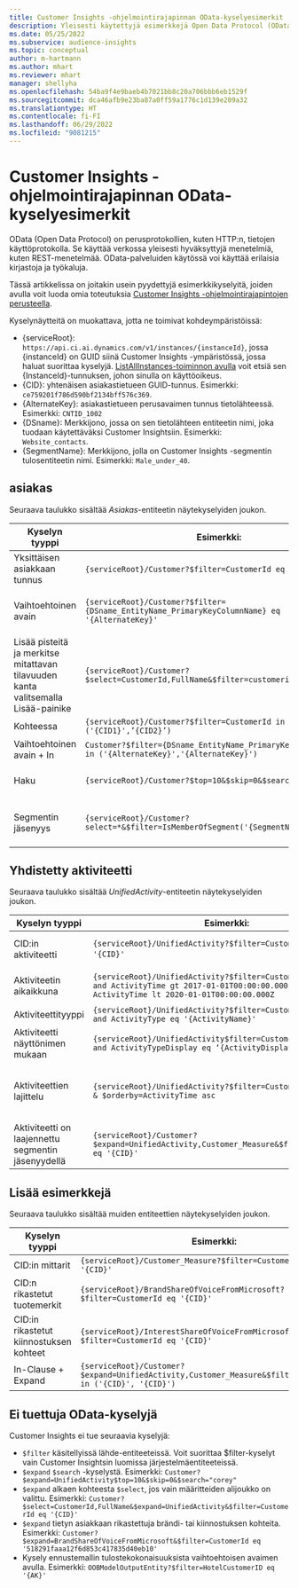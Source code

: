 ```yaml
---
title: Customer Insights -ohjelmointirajapinnan OData-kyselyesimerkit
description: Yleisesti käytettyjä esimerkkejä Open Data Protocol (OData) -protokollasta Customer Insights -ohjelmointirajapintojen kyselyille tietojen tarkistamista varten.
ms.date: 05/25/2022
ms.subservice: audience-insights
ms.topic: conceptual
author: m-hartmann
ms.author: mhart
ms.reviewer: mhart
manager: shellyha
ms.openlocfilehash: 54ba9f4e9baeb4b7021bb8c20a706bbb6eb1529f
ms.sourcegitcommit: dca46afb9e23ba87a0ff59a1776c1d139e209a32
ms.translationtype: HT
ms.contentlocale: fi-FI
ms.lasthandoff: 06/29/2022
ms.locfileid: "9081215"
---
```

# <a name="odata-query-examples-for-customer-insights-apis"></a>Customer Insights -ohjelmointirajapinnan OData-kyselyesimerkit

OData (Open Data Protocol) on perusprotokollien, kuten HTTP:n, tietojen käyttöprotokolla. Se käyttää verkossa yleisesti hyväksyttyjä menetelmiä, kuten REST-menetelmää. OData-palveluiden käytössä voi käyttää erilaisia kirjastoja ja työkaluja.

Tässä artikkelissa on joitakin usein pyydettyjä esimerkkikyselyitä, joiden avulla voit luoda omia toteutuksia [Customer Insights -ohjelmointirajapintojen perusteella](apis.md).

Kyselynäytteitä on muokattava, jotta ne toimivat kohdeympäristöissä: 

- {serviceRoot}: `https://api.ci.ai.dynamics.com/v1/instances/{instanceId}`, jossa {instanceId} on GUID siinä Customer Insights -ympäristössä, jossa haluat suorittaa kyselyjä. [ListAllInstances-toiminnon avulla](https://developer.ci.ai.dynamics.com/api-details#api=CustomerInsights&operation=Get-all-instances) voit etsiä sen {InstanceId}-tunnuksen, johon sinulla on käyttöoikeus.
- {CID}: yhtenäisen asiakastietueen GUID-tunnus. Esimerkki: `ce759201f786d590bf2134bff576c369`.
- {AlternateKey}: asiakastietueen perusavaimen tunnus tietolähteessä. Esimerkki: `CNTID_1002`
- {DSname}: Merkkijono, jossa on sen tietolähteen entiteetin nimi, joka tuodaan käytettäväksi Customer Insightsiin. Esimerkki: `Website_contacts`.
- {SegmentName}: Merkkijono, jolla on Customer Insights -segmentin tulosentiteetin nimi. Esimerkki: `Male_under_40`.

## <a name="customer"></a>asiakas

Seuraava taulukko sisältää *Asiakas*-entiteetin näytekyselyiden joukon.

|Kyselyn tyyppi |Esimerkki:  | Muistiinpano  |
|---------|---------|---------|
|Yksittäisen asiakkaan tunnus     | `{serviceRoot}/Customer?$filter=CustomerId eq '{CID}'`          |  |
|Vaihtoehtoinen avain    | `{serviceRoot}/Customer?$filter={DSname_EntityName_PrimaryKeyColumnName} eq '{AlternateKey}'`         |  Vaihtoehtoiset avaimet säilyvät yhtenäisessä asiakasentiteetissä       |
|Lisää pisteitä ja merkitse mitattavan tilavuuden kanta valitsemalla Lisää-painike   | `{serviceRoot}/Customer?$select=CustomerId,FullName&$filter=customerid eq '1'`        |         |
|Kohteessa    | `{serviceRoot}/Customer?$filter=CustomerId in ('{CID1}',’{CID2}’)`        |         |
|Vaihtoehtoinen avain + In   | `Customer?$filter={DSname_EntityName_PrimaryKeyColumnName} in ('{AlternateKey}','{AlternateKey}')`         |         |
|Haku  | `{serviceRoot}/Customer?$top=10&$skip=0&$search="string"`        |   Palauttaa 10 ensimmäistä tulosta hakumerkkijonolle      |
|Segmentin jäsenyys  | `{serviceRoot}/Customer?select=*&$filter=IsMemberOfSegment('{SegmentName}')&$top=10`     | Palauttaa segmentointientiteetin rivien esimääritetyn määrän.      |

## <a name="unified-activity"></a>Yhdistetty aktiviteetti

Seuraava taulukko sisältää *UnifiedActivity*-entiteetin näytekyselyiden joukon.

|Kyselyn tyyppi |Esimerkki:  | Muistiinpano  |
|---------|---------|---------|
|CID:in aktiviteetti     | `{serviceRoot}/UnifiedActivity?$filter=CustomerId eq '{CID}'`          | Luettelo tietyn asiakasprofiilin aktiviteeteista |
|Aktiviteetin aikaikkuna    | `{serviceRoot}/UnifiedActivity?$filter=CustomerId eq '{CID}' and ActivityTime gt 2017-01-01T00:00:00.000Z and ActivityTime lt 2020-01-01T00:00:00.000Z`     |  Asiakasprofiilin aktiviteetit aikavälillä       |
|Aktiviteettityyppi    |   `{serviceRoot}/UnifiedActivity?$filter=CustomerId eq '{CID}' and ActivityType eq '{ActivityName}'`        |         |
|Aktiviteetti näyttönimen mukaan     | `{serviceRoot}/UnifiedActivity$filter=CustomerId eq ‘{CID}’ and ActivityTypeDisplay eq ‘{ActivityDisplayName}’`        | |
|Aktiviteettien lajittelu    | `{serviceRoot}/UnifiedActivity?$filter=CustomerId eq ‘{CID}’ & $orderby=ActivityTime asc`     |  Aktiviteettien lajittelu nousevassa tai laskevassa järjestyksessä       |
|Aktiviteetti on laajennettu segmentin jäsenyydellä  |   `{serviceRoot}/Customer?$expand=UnifiedActivity,Customer_Measure&$filter=CustomerId eq '{CID}'`     |         |

## <a name="other-examples"></a>Lisää esimerkkejä

Seuraava taulukko sisältää muiden entiteettien näytekyselyiden joukon.

|Kyselyn tyyppi |Esimerkki:  | Muistiinpano  |
|---------|---------|---------|
|CID:in mittarit    | `{serviceRoot}/Customer_Measure?$filter=CustomerId eq '{CID}'`          |  |
|CID:n rikastetut tuotemerkit    | `{serviceRoot}/BrandShareOfVoiceFromMicrosoft?$filter=CustomerId eq '{CID}'`  |       |
|CID:in rikastetut kiinnostuksen kohteet    |   `{serviceRoot}/InterestShareOfVoiceFromMicrosoft?$filter=CustomerId eq '{CID}'`       |         |
|In-Clause + Expand     | `{serviceRoot}/Customer?$expand=UnifiedActivity,Customer_Measure&$filter=CustomerId in ('{CID}', '{CID}')`         | |

## <a name="not-supported-odata-queries"></a>Ei tuettuja OData-kyselyjä

Customer Insights ei tue seuraavia kyselyjä:

- `$filter` käsitellyissä lähde-entiteeteissä. Voit suorittaa $filter-kyselyt vain Customer Insightsin luomissa järjestelmäentiteeteissä.
- `$expand` `$search` -kyselystä. Esimerkki: `Customer?$expand=UnifiedActivity$top=10&$skip=0&$search="corey"`
- `$expand` alkaen kohteesta `$select`, jos vain määritteiden alijoukko on valittu. Esimerkki: `Customer?$select=CustomerId,FullName&$expand=UnifiedActivity&$filter=CustomerId eq '{CID}'`
- `$expand` tietyn asiakkaan rikastettuja brändi- tai kiinnostuksen kohteita. Esimerkki: `Customer?$expand=BrandShareOfVoiceFromMicrosoft&$filter=CustomerId eq '518291faaa12f6d853c417835d40eb10'`
- Kysely ennustemallin tulostekokonaisuuksista vaihtoehtoisen avaimen avulla. Esimerkki: `OOBModelOutputEntity?$filter=HotelCustomerID eq '{AK}'`
